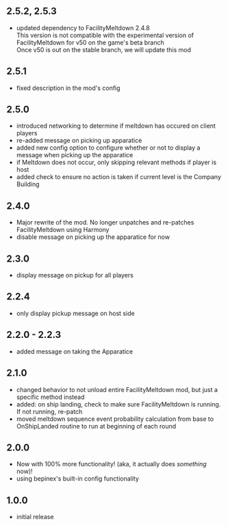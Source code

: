 ## 2.5.2, 2.5.3
- updated dependency to FacilityMeltdown 2.4.8\
This version is not compatible with the experimental version of FacilityMeltdown for v50 on the game's beta branch\
Once v50 is out on the stable branch, we will update this mod

## 2.5.1
- fixed description in the mod's config

## 2.5.0
- introduced networking to determine if meltdown has occured on client players
- re-added message on picking up apparatice
- added new config option to configure whether or not to display a message when picking up the apparatice
- if Meltdown does not occur, only skipping relevant methods if player is host
- added check to ensure no action is taken if current level is the Company Building

## 2.4.0
- Major rewrite of the mod. No longer unpatches and re-patches FacilityMeltdown using Harmony
- disable message on picking up the apparatice for now

## 2.3.0
- display message on pickup for all players

## 2.2.4
- only display pickup message on host side

## 2.2.0 - 2.2.3
- added message on taking the Apparatice

## 2.1.0
- changed behavior to not unload entire FacilityMeltdown mod, but just a specific method instead
- added: on ship landing, check to make sure FacilityMeltdown is running. If not running, re-patch 
- moved meltdown sequence event probability calculation from base to OnShipLanded routine to run at beginning of each round

## 2.0.0

- Now with 100% more functionality! (aka, it actually does *something* now)!
- using bepinex's built-in config functionality

## 1.0.0
- initial release
